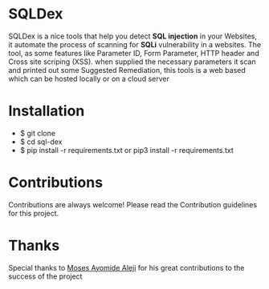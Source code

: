 # SQLDex
SQLDex is a nice tools that help you detect **SQL injection** in your Websites, it automate the process of scanning for **SQLi** vulnerability in a websites. 
The tool, as some features like Parameter ID, Form Parameter, HTTP header and Cross site scriping (XSS). when supplied the necessary parameters it scan and printed out some Suggested Remediation, this tools is a web based which can be hosted locally or on a cloud server


# Installation

- $ git clone
- $ cd sql-dex
- $ pip install -r requirements.txt or pip3 install -r requirements.txt

# Contributions
Contributions are always welcome! Please read the Contribution guidelines for this project.

# Thanks
Special thanks to [Moses Ayomide Aleji](https://github.com/mosesayo) for his great contributions to the success of the project
